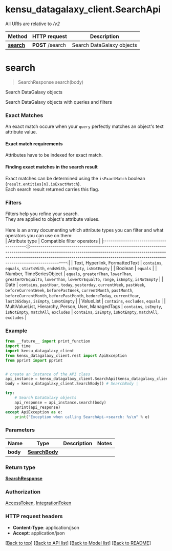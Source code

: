 # kensu_datagalaxy_client.SearchApi

All URIs are relative to */v2*

Method | HTTP request | Description
------------- | ------------- | -------------
[**search**](SearchApi.md#search) | **POST** /search | Search DataGalaxy objects

# **search**
> SearchResponse search(body)

Search DataGalaxy objects

Search DataGalaxy objects with queries and filters <br>  <h3>Exact Matches</h3> An exact match occure when your <code>query</code> perfectly matches an object's text attribute value.<br>  <h4>Exact match requirements</h4> Attributes have to be indexed for exact match.  <h4>Finding exact matches in the search result</h4>  Exact matches can be determined using the <code>isExactMatch</code> boolean (<code>result.entities[n].isExactMatch</code>).<br> Each search result returned carries this flag.<br>  <h3>Filters</h3> Filters help you refine your search.<br> They are applied to object's attribute values.<br><br> Here is an array documenting which attribute types you can filter and what operators you can use on them:<br>   |              Attribute type              |                                                                                                                  Compatible filter operators                                                                                                                 |  |:----------------------------------------:|:------------------------------------------------------------------------------------------------------------------------------------------------------------------------------------------------------------------------------------------------------------:|  |             Text, Hyperlink, FormattedText |                                                                                            `contains`, `equals`, `startsWith`, `endsWith`, `isEmpty`, `isNotEmpty`                                                                                           |  |                  Boolean                 |                                                                                                                           `equals`                                                                                                                           |  |         Number, TimeSeriesObject         |                                                                  `equals`, `greaterThan`, `lowerThan`, `greaterOrEqualTo`, `lowerThan`, `lowerOrEqualTo`,  `range`, `isEmpty`, `isNotEmpty`                                                                  |  |                   Date                   | `contains`, `pastHour`, `today`, `yesterday`, `currentWeek`, `pastWeek`,  `beforeCurrentWeek`, `beforePastWeek`, `currentMonth`, `pastMonth`, `beforeCurrentMonth`, `beforePastMonth`,  `bedoreToday`, `currentYear`, `last365days`, `isEmpty`, `isNotEmpty` |  |                 ValueList                |                                                                                                               `contains`, `excludes`, `equals`                                                                                                               |  | MultiValueList, Hierarchy, Person, User, ManagedTags  |                                                                                                  `contains`, `isEmpty`, `isNotEmpty`, `matchAll`, `excludes`                                                                                                 |                                                                                                 `contains`, `isEmpty`, `isNotEmpty`, `matchAll`, `excludes`                                                                                                 |

### Example
```python
from __future__ import print_function
import time
import kensu_datagalaxy_client
from kensu_datagalaxy_client.rest import ApiException
from pprint import pprint


# create an instance of the API class
api_instance = kensu_datagalaxy_client.SearchApi(kensu_datagalaxy_client.ApiClient(configuration))
body = kensu_datagalaxy_client.SearchBody() # SearchBody | 

try:
    # Search DataGalaxy objects
    api_response = api_instance.search(body)
    pprint(api_response)
except ApiException as e:
    print("Exception when calling SearchApi->search: %s\n" % e)
```

### Parameters

Name | Type | Description  | Notes
------------- | ------------- | ------------- | -------------
 **body** | [**SearchBody**](SearchBody.md)|  | 

### Return type

[**SearchResponse**](SearchResponse.md)

### Authorization

[AccessToken](../README.md#AccessToken), [IntegrationToken](../README.md#IntegrationToken)

### HTTP request headers

 - **Content-Type**: application/json
 - **Accept**: application/json

[[Back to top]](#) [[Back to API list]](../README.md#documentation-for-api-endpoints) [[Back to Model list]](../README.md#documentation-for-models) [[Back to README]](../README.md)

